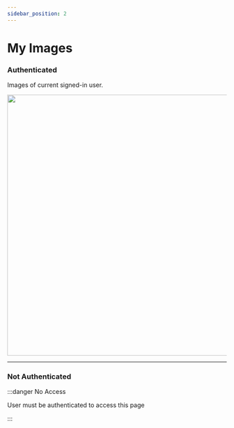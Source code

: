 ```yaml
---
sidebar_position: 2
---
```


# My Images

### Authenticated

Images of current signed-in user.

<img src="/img/my-images.png" width="600"/>

***

### Not Authenticated

:::danger No Access

User must be authenticated to access this page

:::

